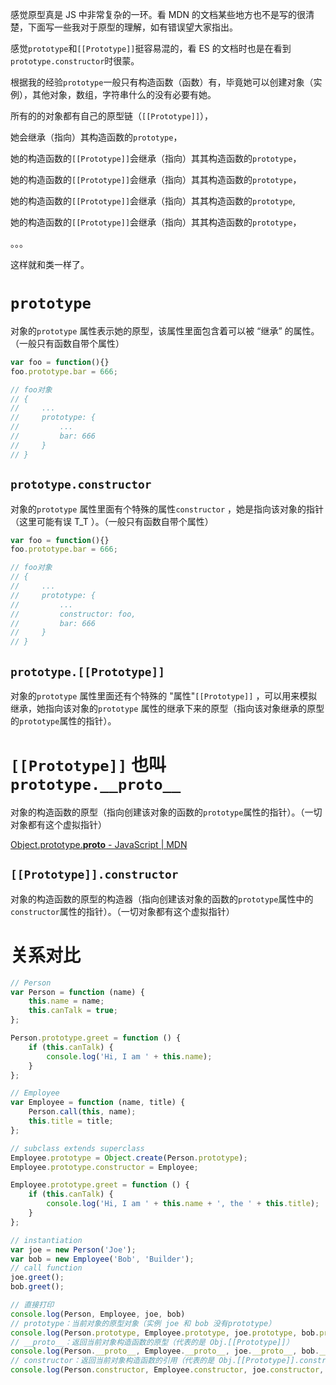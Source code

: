 感觉原型真是 JS 中非常复杂的一环。看 MDN 的文档某些地方也不是写的很清楚，下面写一些我对于原型的理解，如有错误望大家指出。

感觉`prototype`和`[[Prototype]]`挺容易混的，看 ES 的文档时也是在看到`prototype.constructor`时很蒙。

根据我的经验`prototype`一般只有构造函数（函数）有，毕竟她可以创建对象（实例），其他对象，数组，字符串什么的没有必要有她。

所有的的对象都有自己的原型链（`[[Prototype]]`），

她会继承（指向）其构造函数的`prototype`，

她的构造函数的`[[Prototype]]`会继承（指向）其其构造函数的`prototype`，

她的构造函数的`[[Prototype]]`会继承（指向）其其构造函数的`prototype`，

她的构造函数的`[[Prototype]]`会继承（指向）其其构造函数的`prototype`,

她的构造函数的`[[Prototype]]`会继承（指向）其其构造函数的`prototype`，

。。。

这样就和类一样了。

# `prototype`

对象的`prototype` 属性表示她的原型，该属性里面包含着可以被 “继承” 的属性。（一般只有函数自带个属性）

```javascript
var foo = function(){}
foo.prototype.bar = 666;

// foo对象
// {
//     ...
//     prototype: {
//         ...
//         bar: 666
//     }
// }
```

## `prototype.constructor`

对象的`prototype` 属性里面有个特殊的属性`constructor` ，她是指向该对象的指针（这里可能有误 T_T ）。（一般只有函数自带个属性）

```javascript
var foo = function(){}
foo.prototype.bar = 666;

// foo对象
// {
//     ...
//     prototype: {
//         ...
//         constructor: foo,
//         bar: 666
//     }
// }
```

## `prototype.[[Prototype]]`

对象的`prototype` 属性里面还有个特殊的 "属性"`[[Prototype]]` ，可以用来模拟继承，她指向该对象的`prototype` 属性的继承下来的原型（指向该对象继承的原型的`prototype`属性的指针）。

# `[[Prototype]]` 也叫 `prototype.__proto__`

对象的构造函数的原型（指向创建该对象的函数的`prototype`属性的指针）。（一切对象都有这个虚拟指针）

[Object.prototype.**proto** - JavaScript | MDN](https://developer.mozilla.org/en-US/docs/Web/JavaScript/Reference/Global_Objects/Object/proto)

## `[[Prototype]].constructor`

对象的构造函数的原型的构造器（指向创建该对象的函数的`prototype`属性中的`constructor`属性的指针）。（一切对象都有这个虚拟指针）

# 关系对比

```javascript
// Person
var Person = function (name) {
    this.name = name;
    this.canTalk = true;
};

Person.prototype.greet = function () {
    if (this.canTalk) {
        console.log('Hi, I am ' + this.name);
    }
};

// Employee
var Employee = function (name, title) {
    Person.call(this, name);
    this.title = title;
};

// subclass extends superclass
Employee.prototype = Object.create(Person.prototype);
Employee.prototype.constructor = Employee;

Employee.prototype.greet = function () {
    if (this.canTalk) {
        console.log('Hi, I am ' + this.name + ', the ' + this.title);
    }
};

// instantiation
var joe = new Person('Joe');
var bob = new Employee('Bob', 'Builder');
// call function
joe.greet();
bob.greet();

// 直接打印
console.log(Person, Employee, joe, bob)
// prototype：当前对象的原型对象（实例 joe 和 bob 没有prototype）
console.log(Person.prototype, Employee.prototype, joe.prototype, bob.prototype)
// __proto__：返回当前对象构造函数的原型（代表的是 Obj.[[Prototype]]）
console.log(Person.__proto__, Employee.__proto__, joe.__proto__, bob.__proto__)
// constructor：返回当前对象构造函数的引用（代表的是 Obj.[[Prototype]].constructor）
console.log(Person.constructor, Employee.constructor, joe.constructor, bob.constructor)
```
